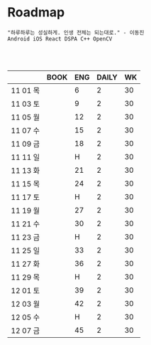 # Roadmap

```
"하루하루는 성실하게. 인생 전체는 되는대로." - 이동진
Android iOS React DSPA C++ OpenCV 
```

<br><br>

|          | BOOK | ENG  | DAILY | WK   |
| -------- | ---- | ---- | ----- | ---- |
| 11 01 목 |      | 6    | 2     | 30   |
| 11 03 토 |      | 9    | 2     | 30   |
| 11 05 월 |      | 12   | 2     | 30   |
| 11 07 수 |      | 15   | 2     | 30   |
| 11 09 금 |      | 18   | 2     | 30   |
| 11 11 일 |      | H    | 2     | 30   |
| 11 13 화 |      | 21   | 2     | 30   |
| 11 15 목 |      | 24   | 2     | 30   |
| 11 17 토 |      | H    | 2     | 30   |
| 11 19 월 |      | 27   | 2     | 30   |
| 11 21 수 |      | 30   | 2     | 30   |
| 11 23 금 |      | H    | 2     | 30   |
| 11 25 일 |      | 33   | 2     | 30   |
| 11 27 화 |      | 36   | 2     | 30   |
| 11 29 목 |      | H    | 2     | 30   |
| 12 01 토 |      | 39   | 2     | 30   |
| 12 03 월 |      | 42   | 2     | 30   |
| 12 05 수 |      | H    | 2     | 30   |
| 12 07 금 |      | 45   | 2     | 30   |

<br><br>

